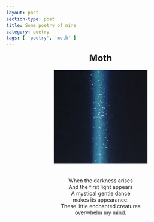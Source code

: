 ```yaml
---
layout: post
section-type: post
title: Some poetry of mine
category: poetry
tags: [ 'poetry', 'moth' ]
---
```


 <center>
<font size="+2"> <strong>Moth</strong> </font>
<br>
<br>
<img src="../\_posts/images/moth.jpg" alt="Moth" height="250" width="250">

<br>
<br>
<br>
 When the darkness arises<br>
 And the first light appears<br>
 A mystical gentle dance<br>
 makes its appearance.<br>
 These little enchanted creatures<br>
 overwhelm my mind.</center>

 <br>
 <br>
 <br>
